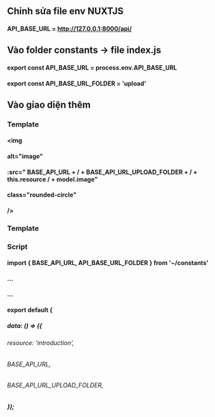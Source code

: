 ## Chỉnh sửa file env NUXTJS 
#### API_BASE_URL = http://127.0.0.1:8000/api/
## Vào folder constants -> file index.js
#### export const API_BASE_URL = process.env.API_BASE_URL
#### export const API_BASE_URL_FOLDER = 'upload'
## Vào giao diện thêm
### Template
#### <img
####      alt="image"
####      :src="  BASE_API_URL + / + BASE_API_URL_UPLOAD_FOLDER + / + this.resource / + model.image"
####      class="rounded-circle"
#### />
### Template
### Script
#### import { BASE_API_URL, API_BASE_URL_FOLDER } from '~/constants'
#### ...
#### ...
#### export default {
##### data: () => ({
###### resource: 'introduction',
###### BASE_API_URL,
###### BASE_API_URL_UPLOAD_FOLDER,
##### });
######
######
